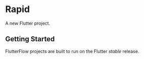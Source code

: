 # Rapid

A new Flutter project.

## Getting Started

FlutterFlow projects are built to run on the Flutter _stable_ release.
